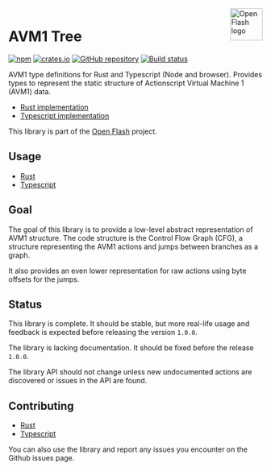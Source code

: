 <a href="https://github.com/open-flash/open-flash">
    <img src="https://raw.githubusercontent.com/open-flash/open-flash/master/logo.png"
    alt="Open Flash logo" title="Open Flash" align="right" width="64" height="64" />
</a>

# AVM1 Tree

[![npm](https://img.shields.io/npm/v/avm1-tree.svg)](https://www.npmjs.com/package/avm1-tree)
[![crates.io](https://img.shields.io/crates/v/avm1-tree.svg)](https://crates.io/crates/avm1-tree)
[![GitHub repository](https://img.shields.io/badge/Github-open--flash%2Favm1--tree-blue.svg)](https://github.com/open-flash/avm1-tree)
[![Build status](https://img.shields.io/travis/open-flash/avm1-tree/master.svg)](https://travis-ci.org/open-flash/avm1-tree)

AVM1 type definitions for Rust and Typescript (Node and browser).
Provides types to represent the static structure of Actionscript Virtual Machine 1 (AVM1) data.

- [Rust implementation](./rs/README.md)
- [Typescript implementation](./ts/README.md)

This library is part of the [Open Flash][ofl] project.

## Usage

- [Rust](./rs/README.md#usage)
- [Typescript](./ts/README.md#usage)

## Goal

The goal of this library is to provide a low-level abstract representation of
AVM1 structure. The code structure is the Control Flow Graph (CFG), a structure
representing the AVM1 actions and jumps between branches as a graph.

It also provides an even lower representation for raw actions using byte offsets
for the jumps.

## Status

This library is complete. It should be stable, but more real-life usage and
feedback is expected before releasing the version `1.0.0`.

The library is lacking documentation. It should be fixed before the release
`1.0.0`.

The library API should not change unless new undocumented actions are discovered
or issues in the API are found.

## Contributing

- [Rust](./rs/README.md#contributing)
- [Typescript](./ts/README.md#contributing)

You can also use the library and report any issues you encounter on the Github
issues page.

[ofl]: https://github.com/open-flash/open-flash
[swf-tree]: https://github.com/open-flash/swf-tree
